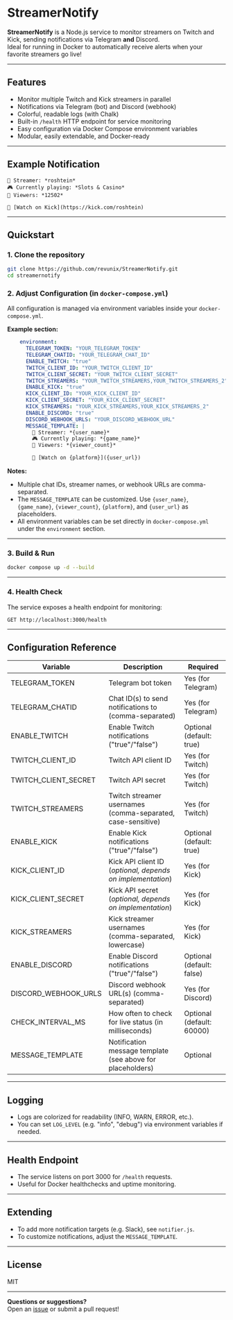 # StreamerNotify

**StreamerNotify** is a Node.js service to monitor streamers on Twitch and Kick, sending notifications via Telegram **and** Discord.  
Ideal for running in Docker to automatically receive alerts when your favorite streamers go live!

---

## Features

- Monitor multiple Twitch and Kick streamers in parallel
- Notifications via Telegram (bot) and Discord (webhook)
- Colorful, readable logs (with Chalk)
- Built-in `/health` HTTP endpoint for service monitoring
- Easy configuration via Docker Compose environment variables
- Modular, easily extendable, and Docker-ready

---

## Example Notification

```
👤 Streamer: *roshtein*
🎮 Currently playing: *Slots & Casino*
👀 Viewers: *12502*

🔴 [Watch on Kick](https://kick.com/roshtein)
```

---

## Quickstart

### 1. Clone the repository

```bash
git clone https://github.com/revunix/StreamerNotify.git
cd streamernotify
```

### 2. Adjust Configuration (in `docker-compose.yml`)

All configuration is managed via environment variables inside your `docker-compose.yml`.  

**Example section:**
```yaml
    environment:
      TELEGRAM_TOKEN: "YOUR_TELEGRAM_TOKEN"
      TELEGRAM_CHATID: "YOUR_TELEGRAM_CHAT_ID"
      ENABLE_TWITCH: "true"
      TWITCH_CLIENT_ID: "YOUR_TWITCH_CLIENT_ID"
      TWITCH_CLIENT_SECRET: "YOUR_TWITCH_CLIENT_SECRET"
      TWITCH_STREAMERS: "YOUR_TWITCH_STREAMERS,YOUR_TWITCH_STREAMERS_2"
      ENABLE_KICK: "true"
      KICK_CLIENT_ID: "YOUR_KICK_CLIENT_ID"
      KICK_CLIENT_SECRET: "YOUR_KICK_CLIENT_SECRET"
      KICK_STREAMERS: "YOUR_KICK_STREAMERS,YOUR_KICK_STREAMERS_2"
      ENABLE_DISCORD: "true"
      DISCORD_WEBHOOK_URLS: "YOUR_DISCORD_WEBHOOK_URL"
      MESSAGE_TEMPLATE: |
        👤 Streamer: *{user_name}*
        🎮 Currently playing: *{game_name}*
        👀 Viewers: *{viewer_count}*

        🔴 [Watch on {platform}]({user_url})
```

**Notes:**
- Multiple chat IDs, streamer names, or webhook URLs are comma-separated.
- The `MESSAGE_TEMPLATE` can be customized. Use `{user_name}`, `{game_name}`, `{viewer_count}`, `{platform}`, and `{user_url}` as placeholders.
- All environment variables can be set directly in `docker-compose.yml` under the `environment` section.

---

### 3. Build & Run

```bash
docker compose up -d --build
```

---

### 4. Health Check

The service exposes a health endpoint for monitoring:

```
GET http://localhost:3000/health
```

---

## Configuration Reference

| Variable                | Description                                                      | Required        |
|-------------------------|------------------------------------------------------------------|-----------------|
| TELEGRAM_TOKEN          | Telegram bot token                                               | Yes (for Telegram) |
| TELEGRAM_CHATID         | Chat ID(s) to send notifications to (comma-separated)            | Yes (for Telegram) |
| ENABLE_TWITCH           | Enable Twitch notifications ("true"/"false")                     | Optional (default: true) |
| TWITCH_CLIENT_ID        | Twitch API client ID                                             | Yes (for Twitch) |
| TWITCH_CLIENT_SECRET    | Twitch API secret                                                | Yes (for Twitch) |
| TWITCH_STREAMERS        | Twitch streamer usernames (comma-separated, case-sensitive)      | Yes (for Twitch) |
| ENABLE_KICK             | Enable Kick notifications ("true"/"false")                       | Optional (default: true) |
| KICK_CLIENT_ID          | Kick API client ID (*optional, depends on implementation*)       | Yes (for Kick)   |
| KICK_CLIENT_SECRET      | Kick API secret (*optional, depends on implementation*)          | Yes (for Kick)   |
| KICK_STREAMERS          | Kick streamer usernames (comma-separated, lowercase)             | Yes (for Kick)   |
| ENABLE_DISCORD          | Enable Discord notifications ("true"/"false")                    | Optional (default: false) |
| DISCORD_WEBHOOK_URLS    | Discord webhook URL(s) (comma-separated)                         | Yes (for Discord)|
| CHECK_INTERVAL_MS       | How often to check for live status (in milliseconds)             | Optional (default: 60000) |
| MESSAGE_TEMPLATE        | Notification message template (see above for placeholders)        | Optional        |

---

## Logging

- Logs are colorized for readability (INFO, WARN, ERROR, etc.).
- You can set `LOG_LEVEL` (e.g. "info", "debug") via environment variables if needed.

---

## Health Endpoint

- The service listens on port 3000 for `/health` requests.
- Useful for Docker healthchecks and uptime monitoring.

---

## Extending

- To add more notification targets (e.g. Slack), see `notifier.js`.
- To customize notifications, adjust the `MESSAGE_TEMPLATE`.

---

## License

MIT

---

**Questions or suggestions?**  
Open an [issue](https://github.com/revunix/StreamerNotify/issues) or submit a pull request!
